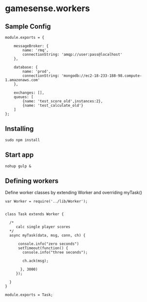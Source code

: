 # gamesense.workers

## Sample Config

    module.exports = {

        messageBroker: {
            name: 'rmq',
            connectionString: 'amqp://user:pass@localhost'
        },

        database: {
            name: 'prod',
            connectionString: 'mongodb://ec2-18-233-188-98.compute-1.amazonaws.com'
        },

        exchanges: [],
        queues: [
            {name: 'test_score_old',instances:2},
            {name: 'test_calculate_old'}
        ]
    };

## Installing
    sudo npm install

## Start app
    nohup gulp &

## Defining workers

Define worker classes by extending Worker and overriding myTask()

    var Worker = require('../lib/Worker');


    class Task extends Worker {

      /*
         calc single player scores
      */
      async myTask(data, msg, conn, ch) {

          console.info("zero seconds")
          setTimeout(function() {
            console.info("three seconds");

            ch.ack(msg);

           }, 3000)
         });

      }
    }

    module.exports = Task;
